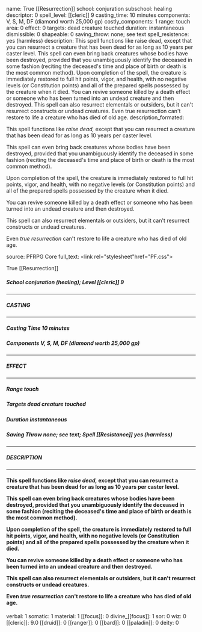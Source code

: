 name: True [[Resurrection]]
school: conjuration
subschool: healing
descriptor: 0
spell_level: [[cleric]] 9
casting_time: 10 minutes
components: V, S, M, DF (diamond worth 25,000 gp)
costly_components: 1
range: touch
area: 0
effect: 0
targets: dead creature touched
duration: instantaneous
dismissible: 0
shapeable: 0
saving_throw: none; see text
spell_resistence: yes (harmless)
description: This spell functions like raise dead, except that you can resurrect a creature that has been dead for as long as 10 years per caster level.  This spell can even bring back creatures whose bodies have been destroyed, provided that you unambiguously identify the deceased in some fashion (reciting the deceased's time and place of birth or death is the most common method).  Upon completion of the spell, the creature is immediately restored to full hit points, vigor, and health, with no negative levels (or Constitution points) and all of the prepared spells possessed by the creature when it died.  You can revive someone killed by a death effect or someone who has been turned into an undead creature and then destroyed.  This spell can also resurrect elementals or outsiders, but it can't resurrect constructs or undead creatures.  Even true resurrection can't restore to life a creature who has died of old age.
description_formated: <p>This spell functions like <i>raise dead,</i> except that you can resurrect a creature that has been dead for as long as 10 years per caster level.</p><p>This spell can even bring back creatures whose bodies have been destroyed, provided that you unambiguously identify the deceased in some fashion (reciting the deceased's time and place of birth or death is the most common method).</p><p>Upon completion of the spell, the creature is immediately restored to full hit points, vigor, and health, with no negative levels (or Constitution points) and all of the prepared spells possessed by the creature when it died.</p><p>You can revive someone killed by a death effect or someone who has been turned into an undead creature and then destroyed.</p><p>This spell can also resurrect elementals or outsiders, but it can't resurrect constructs or undead creatures.</p><p>Even <i>true resurrection</i> can't restore to life a creature who has died of old age.</p>
source: PFRPG Core
full_text: <link rel="stylesheet"href="PF.css"><div class="heading"><p class="alignleft">True [[Resurrection]]</p><div style="clear: both;"></div></div><div><h5><b>School </b>conjuration (healing); <b>Level </b>[[cleric]] 9</h5></div><hr/><div><h5><b>CASTING</b></h5></div><hr/><div><h5><b>Casting Time </b>10 minutes</h5><h5><b>Components </b>V, S, M, DF (diamond worth 25,000 gp)</h5></div><hr/><div><h5><b>EFFECT</b></h5></div><hr/><div><h5><b>Range </b>touch</h5><h5><b>Targets </b>dead creature touched</h5><h5><b>Duration </b>instantaneous</h5><h5><b>Saving Throw </b>none; see text; <b>Spell [[Resistance]] </b>yes (harmless)</h5></div><hr/><div><h5><b>DESCRIPTION</b></h5></div><hr/><div><h4><p>This spell functions like <i>raise dead,</i> except that you can resurrect a creature that has been dead for as long as 10 years per caster level.</p><p>This spell can even bring back creatures whose bodies have been destroyed, provided that you unambiguously identify the deceased in some fashion (reciting the deceased's time and place of birth or death is the most common method).</p><p>Upon completion of the spell, the creature is immediately restored to full hit points, vigor, and health, with no negative levels (or Constitution points) and all of the prepared spells possessed by the creature when it died.</p><p>You can revive someone killed by a death effect or someone who has been turned into an undead creature and then destroyed.</p><p>This spell can also resurrect elementals or outsiders, but it can't resurrect constructs or undead creatures.</p><p>Even <i>true resurrection</i> can't restore to life a creature who has died of old age.</p></h4></div>
verbal: 1
somatic: 1
material: 1
[[focus]]: 0
divine_[[focus]]: 1
sor: 0
wiz: 0
[[cleric]]: 9.0
[[druid]]: 0
[[ranger]]: 0
[[bard]]: 0
[[paladin]]: 0
deity: 0
